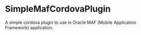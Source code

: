 # SimpleMafCordovaPlugin
A simple cordova plugin to use in Oracle MAF (Mobile Application Framework) application.
